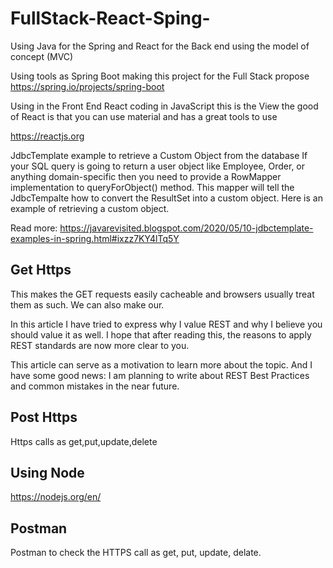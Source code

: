 # FullStack-React-Sping-
Using Java for the Spring and React for the Back end using the model of concept (MVC) 

Using tools as Spring Boot making this project for the Full Stack propose
https://spring.io/projects/spring-boot

Using in the Front End React coding in JavaScript this is the View
the good of React is that you can use material and has a great tools to use

https://reactjs.org

JdbcTemplate example to retrieve a Custom Object from the database
If your SQL query is going to return a user object like Employee, Order, or anything domain-specific then you need to provide a RowMapper implementation to queryForObject() method. This mapper will tell the JdbcTempalte how to convert the ResultSet into a custom object. Here is an example of retrieving a custom object.

Read more: https://javarevisited.blogspot.com/2020/05/10-jdbctemplate-examples-in-spring.html#ixzz7KY4lTq5Y


## Get Https
This makes the GET requests easily cacheable and browsers usually treat them as such. We can also make our.

In this article I have tried to express why I value REST and why I believe you should value it as well. I hope that after reading this, the reasons to apply REST standards are now more clear to you.

This article can serve as a motivation to learn more about the topic. And I have some good news: I am planning to write about REST Best Practices and common mistakes in the near future.

## Post Https
Https calls as get,put,update,delete

## Using Node 

https://nodejs.org/en/

## Postman 
Postman to check the HTTPS call as get, put, update, delate.


